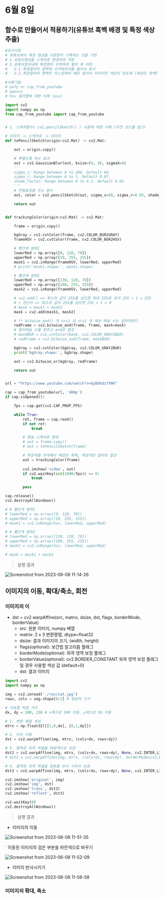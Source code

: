 # 6월 8일

## 함수로 만들어서 적용하기(유튜브 흑백 배경 및 특정 색상 추출)
```python
#요구사항
# 유튜브에서 특정 영상을 다운받아 기록하는 것을 기반
# 1.유튜브영상을 스케치로 변경하여 저장
# 2.유튜브영상내에 특정컬러 추적하여 필터 후 저장
#   2-1.특정컬러의 영역에 사각테두리를 둘러서 표시
#   2-2.특정컬러의 영역만 마스킹하여 해당 컬러의 이미지만 색상이 있도록 (배경은 흑백)

#사용기술
# pafy or cap_from_youtube
# opencv
# hsv 컬러맵에 대한 이해 (yuv)

import cv2
import numpy as np
from cap_from_youtube import cap_from_youtube


# 1. 스케치함수( cv2.pencilSketch() ) 사용에 대한 이해 (이전 코드를 참고)

# 이미지 -> 스케치로 -> 이미지
def toPencilSketch(origin:cv2.Mat) -> cv2.Mat:

    out = origin.copy()

    # 뿌옇도록 하는 효과
    out = cv2.GaussianBlur(out, ksize=(9, 9), sigmaX=0)
    '''
    sigma_s: Range between 0 to 200. Default 60.
    sigma_r: Range between 0 to 1. Default 0.07.
    shade_factor: Range between 0 to 0.1. Default 0.02.
    '''
    # 연필효과를 주는 함수
    out, color = cv2.pencilSketch(out, sigma_s=60, sigma_r=0.05, shade_factor=0.015)

    return out


def trackingColor(origin:cv2.Mat) -> cv2.Mat:

    frame = origin.copy()

    bgGray = cv2.cvtColor(frame, cv2.COLOR_BGR2GRAY)
    frameHSV = cv2.cvtColor(frame, cv2.COLOR_BGR2HSV)

    # 빨간색 범위1
    lowerRed = np.array([0, 120, 70])
    upperRed = np.array([10, 255, 255])
    mask1 = cv2.inRange(frameHSV, lowerRed, upperRed)
    # print('mask1.shape:', mask1.shape)

    # 빨간색 범위2
    lowerRed = np.array([130, 120, 70])
    upperRed = np.array([180, 255, 255])
    mask2 = cv2.inRange(frameHSV, lowerRed, upperRed)

    # cv2.add() => 화소의 값이 255를 넘으면 최대 255로 유지 255 + 1 = 255
    # + 연산자 => 화소의 값이 255를 넘으면 255 + 1 = 0
    # mask = mask1 + mask2
    mask = cv2.add(mask1, mask2)

    # ** bitwise_and() 의 src1 과 src2 의 색상 채널 수는 같아야한다
    redFrame = cv2.bitwise_and(frame, frame, mask=mask)
    # 컬러채널 수를 맞추고 and로 합성
    # maskBGR = cv2.cvtColor(mask, cv2.COLOR_GRAY2BGR)
    # redFrame = cv2.bitwise_and(frame, maskBGR)

    bgGray = cv2.cvtColor(bgGray, cv2.COLOR_GRAY2BGR)
    print('bgGray.shape:', bgGray.shape)

    out = cv2.bitwise_or(bgGray, redFrame)

    return out


url = "https://www.youtube.com/watch?v=QyBdhdz7XM4"

cap = cap_from_youtube(url, '480p')
if cap.isOpened():

    fps = cap.get(cv2.CAP_PROP_FPS)

    while True:
        ret, frame = cap.read()
        if not ret:
            break

        # 펜슬 스케치로 변경
        # out = frame.copy()
        # out = toPencilSketch(frame)

        # 특정색을 추적해서 배경은 흑백, 특정색만 컬러로 합성
        out = trackingColor(frame)
        
        cv2.imshow('video', out)
        if cv2.waitKey(int(1000/fps)) >= 0:
            break

        pass

cap.release()
cv2.destroyAllWindows()

# # 빨간색 범위1
# lowerRed = np.array([0, 120, 70])
# upperRed = np.array([10, 255, 255])
# mask1 = cv2.inRange(hsv, lowerRed, upperRed)

# # 빨간색 범위2
# lowerRed = np.array([130, 120, 70])
# upperRed = np.array([180, 255, 255])
# mask2 = cv2.inRange(hsv, lowerRed, upperRed)

# mask = mask1 + mask2
```

> 실행 결과

![Screenshot from 2023-06-08 11-14-26](https://github.com/ajhwan/OpenCV_study/assets/129160008/ee84a013-a1a4-4de6-ba06-cd16e22b6ec2)

## 이미지의 이동, 확대/축소, 회전

### 이미지의 이
- dst = cv2.warpAffine(src, matrix, dsize, dst, flags, borderMode, borderValue)
    - src: 원본 이미지, numpy 배열
    - matrix: 2 x 3 변환행렬, dtype=float32
    - dsize: 결과 이미지의 크기, (width, height)
    - flags(optional): 보간법 알고리즘 플래그
    - borderMode(optional): 외곽 영역 보정 플래그
    - borderValue(optional): cv2.BORDER_CONSTANT 외곽 영역 보정 플래그일 경우 사용할 색상 값 (default=0)
    - dst: 결과 이미지
```python
import cv2
import numpy as np

img = cv2.imread('./res/cat.jpg')
rows, cols = img.shape[0:2] # 영상의 크기

# 이동할 픽셀 거리
dx, dy = 200, 150 # x축으로 100 이동, y축으로 50 이동

# 1. 변환 행렬 생성
mtrx = np.float32([[1,0,dx], [0,1,dy]])

# 2. 단순 이동
dst = cv2.warpAffine(img, mtrx, (cols+dx, rows+dy))

# 3. 탈락된 외곽 픽셀을 파랑색으로 보정
dst2 = cv2.warpAffine(img, mtrx, (cols+dx, rows+dy), None, cv2.INTER_LINEAR, cv2.BORDER_CONSTANT, (255,0,0))
# dst2 = cv2.warpAffine(img, mtrx, (cols+dx, rows+dy), borderMode=cv2.BORDER_CONSTANT, borderValue=(255,0,0))

# 4. 탈락된 외곽 픽셀을 원본을 반사 시켜서 보정
dst3 = cv2.warpAffine(img, mtrx, (cols+dx, rows+dy), None, cv2.INTER_LINEAR, cv2.BORDER_REFLECT)

cv2.imshow('original', img)
cv2.imshow('img', dst)
cv2.imshow('trans', dst2)
cv2.imshow('reflext', dst3)

cv2.waitKey(0)
cv2.destroyAllWindows()
```
> 실행 결과

- 이미지의 이동

![Screenshot from 2023-06-08 11-51-35](https://github.com/ajhwan/OpenCV_study/assets/129160008/30db60e2-444f-413b-ac9c-63801bcce8b0)

` 이동된 이미지의 검은 부분을 파란색으로 바꾸기

![Screenshot from 2023-06-08 11-52-09](https://github.com/ajhwan/OpenCV_study/assets/129160008/fd674543-6134-4cfc-89ec-4c3cc0889bfd)

- 이미지 반사시키기

![Screenshot from 2023-06-08 11-56-58](https://github.com/ajhwan/OpenCV_study/assets/129160008/271177c6-c23d-4680-a338-9d5b42cba75f)


### 이미지의 확대, 축소
